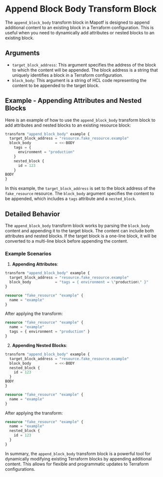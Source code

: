 # Append Block Body Transform Block

The `append_block_body` transform block in Mapotf is designed to append additional content to an existing block in a Terraform configuration. This is useful when you need to dynamically add attributes or nested blocks to an existing block.

## Arguments

- `target_block_address`: This argument specifies the address of the block to which the content will be appended. The block address is a string that uniquely identifies a block in a Terraform configuration.
- `block_body`: This argument is a string of HCL code representing the content to be appended to the target block.

## Example - Appending Attributes and Nested Blocks

Here is an example of how to use the `append_block_body` transform block to add attributes and nested blocks to an existing resource block:

```terraform
transform "append_block_body" example {
  target_block_address = "resource.fake_resource.example"
  block_body           = <<-BODY
    tags = {
      environment = "production"
    }
    nested_block {
      id = 123
    }
BODY
}
```

In this example, the `target_block_address` is set to the block address of the `fake_resource` resource. The `block_body` argument specifies the content to be appended, which includes a `tags` attribute and a `nested_block`.

## Detailed Behavior

The `append_block_body` transform block works by parsing the `block_body` content and appending it to the target block. The content can include both attributes and nested blocks. If the target block is a one-line block, it will be converted to a multi-line block before appending the content.

### Example Scenarios

1. **Appending Attributes**:
```terraform
transform "append_block_body" example {
  target_block_address = "resource.fake_resource.example"
  block_body           = "tags = { environment = \"production\" }"
}
```

```terraform
resource "fake_resource" "example" {
  name = "example"
}
```

After applying the transform:
```terraform
resource "fake_resource" "example" {
  name = "example"
  tags = { environment = "production" }
}
```

2. **Appending Nested Blocks**:

```terraform
transform "append_block_body" example {
  target_block_address = "resource.fake_resource.example"
  block_body           = <<-BODY
  nested_block { 
    id = 123 
  }
BODY
}
```

```terraform
resource "fake_resource" "example" {
  name = "example"
}
```

After applying the transform:
```terraform
resource "fake_resource" "example" {
  name = "example"
  nested_block {
    id = 123
  }
}
```

In summary, the `append_block_body` transform block is a powerful tool for dynamically modifying existing Terraform blocks by appending additional content. This allows for flexible and programmatic updates to Terraform configurations.